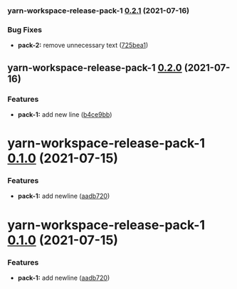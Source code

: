 ### yarn-workspace-release-pack-1 [0.2.1](https://github.com/olegshilov/yarn-workspace-release-test/compare/yarn-workspace-release-pack-1@0.2.0...yarn-workspace-release-pack-1@0.2.1) (2021-07-16)


### Bug Fixes

* **pack-2:** remove unnecessary text ([725bea1](https://github.com/olegshilov/yarn-workspace-release-test/commit/725bea152ff40730a2a40dcbf00350bc9ed55074))

## yarn-workspace-release-pack-1 [0.2.0](https://github.com/olegshilov/yarn-workspace-release-test/compare/yarn-workspace-release-pack-1@0.1.0...yarn-workspace-release-pack-1@0.2.0) (2021-07-16)


### Features

* **pack-1:** add new line ([b4ce9bb](https://github.com/olegshilov/yarn-workspace-release-test/commit/b4ce9bbb6efeca5a7f57a5aaaac567a85676d423))

# yarn-workspace-release-pack-1 [0.1.0](https://github.com/olegshilov/yarn-workspace-release-test/compare/yarn-workspace-release-pack-1@0.0.1...yarn-workspace-release-pack-1@0.1.0) (2021-07-15)


### Features

* **pack-1:** add newline ([aadb720](https://github.com/olegshilov/yarn-workspace-release-test/commit/aadb720e4ef6235dae311f0ba4e3c4cb811c07f9))

# yarn-workspace-release-pack-1 [0.1.0](https://github.com/olegshilov/yarn-workspace-release-test/compare/yarn-workspace-release-pack-1@0.0.1...yarn-workspace-release-pack-1@0.1.0) (2021-07-15)


### Features

* **pack-1:** add newline ([aadb720](https://github.com/olegshilov/yarn-workspace-release-test/commit/aadb720e4ef6235dae311f0ba4e3c4cb811c07f9))
